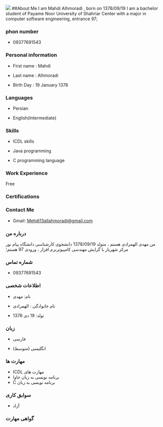 <img src="https://avatars1.githubusercontent.com/u/72647268?s=400&u=b6f82b12c575afb7fb9290230bb27dd2edf9080d&v=4"/>
##About Me
I am Mahdi Alhmoradi , born on 1378/09/19
I am a bachelor student of Payame Noor University of Shahriar Center with a major in computer software engineering, entrance 97;

### phon number
+ 09377691543

### Personal information
+ First name : Mahdi

+ Last name : Alhmoradi

+ Birth Day : 19 January 1378

### Languages
+ Persian

+ English(Intermediate)

### Skills

+ ICDL skills

+ Java programming

+ C programming language
 
### Work Experience
Free

### Certifications

### Contact Me
- Gmail: Mehdi13allahmoradi@gmail.com


### درباره من
من مهدی الهمرادی هستم ، متولد 1378/09/19
دانشجوی کارشناسی دانشگاه پیام نور مرکز شهریار با گرایش مهندسی کامپیوترنرم افزار ، ورودی 97 هستم؛

### شماره تماس 
+ 09377691543

### اطلاعات شخصی
+ نام: مهدی

+ نام خانوادگی : الهمرادی

+ تولد: 19 دی 1378

### زبان
+ فارسی

+ (انگلیسی  (متوسط

### مهارت ها
+ ICDL مهارت های 
+ برنامه نویسی به زبان جاوا
+ C برنامه نویسی به زبان  

### سوابق کاری
+ آزاد

### گواهی مهارت

